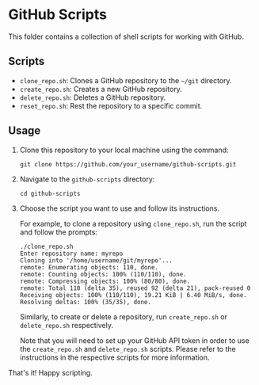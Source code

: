 # GitHub Scripts

This folder contains a collection of shell scripts for working with GitHub.

## Scripts

- `clone_repo.sh`: Clones a GitHub repository to the `~/git` directory.
- `create_repo.sh`: Creates a new GitHub repository.
- `delete_repo.sh`: Deletes a GitHub repository.
- `reset_repo.sh`: Rest the repository to a specific commit.
## Usage

1. Clone this repository to your local machine using the command:

    ```
    git clone https://github.com/your_username/github-scripts.git
    ```

2. Navigate to the `github-scripts` directory:

    ```
    cd github-scripts
    ```

3. Choose the script you want to use and follow its instructions.

   For example, to clone a repository using `clone_repo.sh`, run the script and follow the prompts:

    ```
    ./clone_repo.sh
    Enter repository name: myrepo
    Cloning into '/home/username/git/myrepo'...
    remote: Enumerating objects: 110, done.
    remote: Counting objects: 100% (110/110), done.
    remote: Compressing objects: 100% (80/80), done.
    remote: Total 110 (delta 35), reused 92 (delta 21), pack-reused 0
    Receiving objects: 100% (110/110), 19.21 KiB | 6.40 MiB/s, done.
    Resolving deltas: 100% (35/35), done.
    ```

   Similarly, to create or delete a repository, run `create_repo.sh` or `delete_repo.sh` respectively.

   Note that you will need to set up your GitHub API token in order to use the `create_repo.sh` and `delete_repo.sh` scripts. Please refer to the instructions in the respective scripts for more information.

That's it! Happy scripting.
